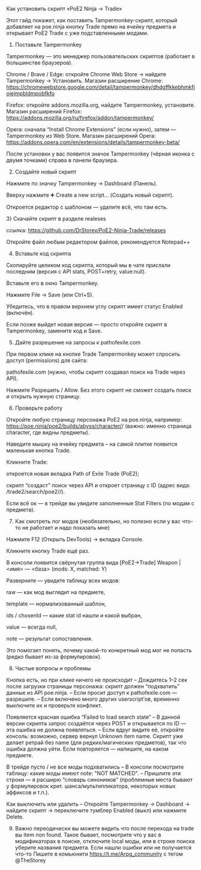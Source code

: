 Как установить скрипт «PoE2 Ninja → Trade»

Этот гайд покажет, как поставить Tampermonkey-скрипт, который добавляет на poe.ninja кнопку Trade прямо на ячейку предмета и открывает PoE2 Trade с уже подставленными модами.

1) Поставьте Tampermonkey

Tampermonkey — это менеджер пользовательских скриптов (работает в большинстве браузеров).

Chrome / Brave / Edge: откройте Chrome Web Store → найдите Tampermonkey → Установить.
Магазин расширение Chrome: https://chromewebstore.google.com/detail/tampermonkey/dhdgffkkebhmkfjojejmpbldmpobfkfo

Firefox: откройте addons.mozilla.org, найдите Tampermonkey, установите.
Магазин расширений Firefox: https://addons.mozilla.org/ru/firefox/addon/tampermonkey/

Opera: сначала “Install Chrome Extensions” (если нужно), затем — Tampermonkey из Web Store.
Магазин расширений Opera: https://addons.opera.com/en/extensions/details/tampermonkey-beta/

После установки у вас появится значок Tampermonkey (чёрная иконка с двумя точками) справа в панели браузера.

2) Создайте новый скрипт

Нажмите по значку Tampermonkey → Dashboard (Панель).

Вверху нажмите ➕ Create a new script… (Создать новый скрипт).

Откроется редактор с шаблоном — удалите всё, что там есть.

3} Скачайте скрипт в разделе realeses

ссылка: https://github.com/DrStorey/PoE2-Ninja-Trade/releases

Откройте файл любым редактором файлов, рекомендуется Notepad++

4) Вставьте код скрипта

Скопируйте целиком код скрипта, который мы в чате прислали последним (версия с API stats, POST+retry, value:null).

Вставьте его в окно Tampermonkey.

Нажмите File → Save (или Ctrl+S).

Убедитесь, что в правом верхнем углу скрипт имеет статус Enabled (включён).

Если позже выйдет новая версия — просто откройте скрипт в Tampermonkey, замените код и Save.

5) Дайте разрешение на запросы к pathofexile.com

При первом клике на кнопке Trade Tampermonkey может спросить доступ (permissions) для сайта:

pathofexile.com (нужно, чтобы скрипт создавал поиск на Trade через API).

Нажмите Разрешить / Allow. Без этого скрипт не сможет создать поиск и открыть нужную страницу.

6) Проверьте работу

Откройте любую страницу персонажа PoE2 на poe.ninja, например:
https://poe.ninja/poe2/builds/abyss/character/<account>/<charname>
(важно: именно страница character, где видны предметы).

Наведите мышку на ячейку предмета – на самой плитке появится маленькая кнопка Trade.

Кликните Trade:

откроется новая вкладка Path of Exile Trade (PoE2);

скрипт “создаст” поиск через API и откроет страницу с ID (адрес вида: /trade2/search/poe2/<league>/<id>).

Если всё ок — в трейде вы увидите заполненные Stat Filters (по модам с предмета).

7) Как смотреть лог модов (необязательно, но полезно если у вас что-то не работает и надо показать мне)

Нажмите F12 (Открыть DevTools) → вкладка Console.

Кликните кнопку Trade ещё раз.

В консоли появится свёрнутая группа вида
[PoE2→Trade] Weapon | <имя> — <база> (mods: X, matched: Y)

Разверните — увидите таблицу всех модов:

raw — как мод выглядит на предмете,

template — нормализованный шаблон,

ids / chosenId — какие stat id нашли и какой выбран,

value — всегда null,

note — результат сопоставления.

Это помогает понять, почему какой-то конкретный мод мог не попасть (редко бывает из-за формулировок).

8) Частые вопросы и проблемы

Кнопка есть, но при клике ничего не происходит
– Дождитесь 1–2 сек после загрузки страницы персонажа: скрипт должен “подхватить” данные из API poe.ninja.
– Если просит доступ к pathofexile.com — разрешите.
– Если включено много других userscript’ов, временно выключите их и проверьте конфликт.

Появляется красная ошибка “Failed to load search state”
– В данной версии скрипта запрос создаётся через POST и открывается по ID — эта ошибка не должна появляться.
– Если вдруг видите её, откройте консоль: возможно, сервер вернул Unknown item name. Скрипт уже делает ретрай без name (для редких/магических предметов), так что ошибка должна уйти. Если повторяется — напишите, на каком предмете.

В трейде пусто / не все моды подхватились
– В консоли посмотрите таблицу: какие моды имеют note: "NOT MATCHED".
– Пришлите эти строки — я расширю “словарь синонимов” (проблемные места бывают у формулировок крит. шанса/мультипликатора, некоторых новых аффиксов и т.п.).

Как выключить или удалить
– Откройте Tampermonkey → Dashboard → найдите скрипт → переключите тумблер Enabled (выкл) или нажмите Delete.

9) Важно переодически вы можете видить что после перехода на trade вы item non found.
Такое бывает, посмотрите что у вас в модификаторах в поиске, отключите local моды, или в строке поиска уберите названия предмета.
Если нашли ошибки или не получается что-то Пишите в комьюнити https://t.me/Arpg_community с тегом @TheStorey

